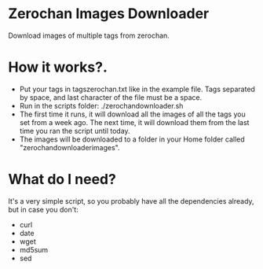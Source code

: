 # Zerochan Images Downloader
Download images of multiple tags from zerochan.

# How it works?.

- Put your tags in tagszerochan.txt like in the example file. Tags separated by space, and last character of the file must be a space.
- Run in the scripts folder: ./zerochandownloader.sh
- The first time it runs, it will download all the images of all the tags you set from a week ago. The next time, it will download them from the last time you ran the script until today.
- The images will be downloaded to a folder in your Home folder called "zerochandownloaderimages".

# What do I need?
It's a very simple script, so you probably have all the dependencies already, but in case you don't:

- curl
- date
- wget
- md5sum
- sed
